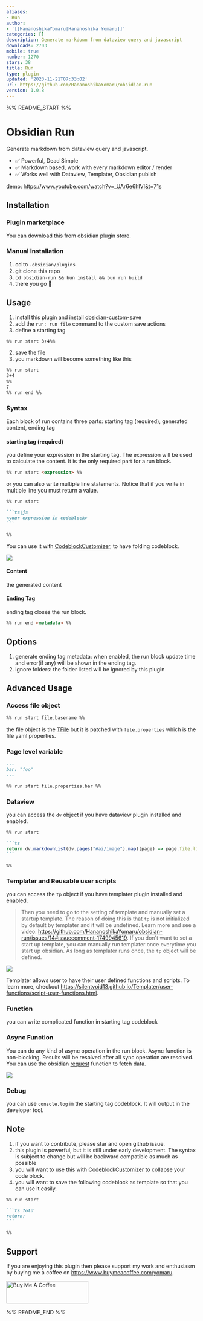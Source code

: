 ```yaml
---
aliases:
- Run
author:
- '[[HananoshikaYomaru|Hananoshika Yomaru]]'
categories: []
description: Generate markdown from dataview query and javascript
downloads: 2703
mobile: true
number: 1270
stars: 38
title: Run
type: plugin
updated: '2023-11-21T07:33:02'
url: https://github.com/HananoshikaYomaru/obsidian-run
version: 1.0.8
---
```


%% README_START %%

# Obsidian Run

Generate markdown from dataview query and javascript.

- ✅ Powerful, Dead Simple
- ✅ Markdown based, work with every markdown editor / render
- ✅ Works well with Dataview, Templater, Obsidian publish

demo: <https://www.youtube.com/watch?v=_UAr6e6hlVI&t=71s>

## Installation

### Plugin marketplace

You can download this from obsidian plugin store. 

### Manual Installation

1. cd to `.obsidian/plugins`
2. git clone this repo
3. `cd obsidian-run && bun install && bun run build`
4. there you go 🎉

## Usage

1. install this plugin and install [obsidian-custom-save](https://github.com/HananoshikaYomaru/obsidian-custom-save)
2. add the `run: run file` command to the custom save actions
3. define a starting tag

```md
%% run start 3+4%%
```

2. save the file
3. you markdown will become something like this

```md
%% run start
3+4
%%
7
%% run end %%
```

### Syntax

Each block of run contains three parts: starting tag (required), generated content, ending tag

#### starting tag (required)

you define your expression in the starting tag. The expression will be used to calculate the content. It is the only required part for a run block.

```md
%% run start <expression> %%
```

or you can also write multiple line statements. Notice that if you write in multiple line you must return a value.

````md
%% run start

```ts|js
<your expression in codeblock>
```

%%
````

You can use it with [CodeblockCustomizer](https://github.com/mugiwara85/CodeblockCustomizer), to have folding codeblock.

![](https://user-images.githubusercontent.com/43137033/272329457-d278a370-63d6-4dc2-a3f4-68767745ac92.png)

#### Content

the generated content

#### Ending Tag

ending tag closes the run block.

```md
%% run end <metadata> %%
```

## Options

1. generate ending tag metadata: when enabled, the run block update time and error(if any) will be shown in the ending tag.
2. ignore folders: the folder listed will be ignored by this plugin

## Advanced Usage

### Access file object

```md
%% run start file.basename %%
```

the file object is the [TFile](https://docs.obsidian.md/Reference/TypeScript+API/TFile/TFile) but it is patched with `file.properties` which is the file yaml properties.

### Page level variable

```md
---
bar: "foo"
---

%% run start file.properties.bar %%
```

### Dataview

you can access the `dv` object if you have dataview plugin installed and enabled.

````md
%% run start

```ts
return dv.markdownList(dv.pages("#ai/image").map((page) => page.file.link));
```

%%
````

### Templater and Reusable user scripts

you can access the `tp` object if you have templater plugin installed and enabled.

> Then you need to go to the setting of template and manually set a startup template. The reason of doing this is that `tp` is not initialized by default by templater and it will be undefined. Learn more and see a video: <https://github.com/HananoshikaYomaru/obsidian-run/issues/14#issuecomment-1749945619>. If you don't want to set a start up template, you can manually run templater once everytime you start up obsidian. As long as templater runs once, the `tp` object will be defined.

![](https://share.cleanshot.com/qwTYFCby+)

Templater allows user to have their user defined functions and scripts. To learn more, checkout <https://silentvoid13.github.io/Templater/user-functions/script-user-functions.html>.

### Function

you can write complicated function in starting tag codeblock

### Async Function

You can do any kind of async operation in the run block. Async function is non-blocking. Results will be resolved after all sync operation are resolved. You can use the obsidian [request](https://docs.obsidian.md/Reference/TypeScript+API/request) function to fetch data.

![](https://share.cleanshot.com/83hQltDB+)

### Debug

you can use `console.log` in the starting tag codeblock. It will output in the developer tool.

## Note

1. if you want to contribute, please star and open github issue.
2. this plugin is powerful, but it is still under early development. The syntax is subject to change but will be backward compatible as much as possible
3. you will want to use this with [CodeblockCustomizer](https://github.com/mugiwara85/CodeblockCustomizer) to collapse your code block.
4. you will want to save the following codeblock as template so that you can use it easily.

````md
%% run start

```ts fold
return;
```

%%
````

## Support

If you are enjoying this plugin then please support my work and enthusiasm by buying me a coffee on <https://www.buymeacoffee.com/yomaru>.

<a href="https://www.buymeacoffee.com/yomaru" target="_blank"><img src="https://cdn.buymeacoffee.com/buttons/v2/default-yellow.png" alt="Buy Me A Coffee" style="height: 60px !important;width: 217px !important;" ></a>


%% README_END %%
